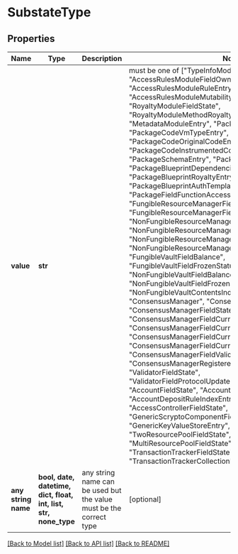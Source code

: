 # SubstateType


## Properties
Name | Type | Description | Notes
------------ | ------------- | ------------- | -------------
**value** | **str** |  |  must be one of ["TypeInfoModuleFieldTypeInfo", "AccessRulesModuleFieldOwnerRole", "AccessRulesModuleRuleEntry", "AccessRulesModuleMutabilityEntry", "RoyaltyModuleFieldState", "RoyaltyModuleMethodRoyaltyEntry", "MetadataModuleEntry", "PackageFieldRoyaltyAccumulator", "PackageCodeVmTypeEntry", "PackageCodeOriginalCodeEntry", "PackageCodeInstrumentedCodeEntry", "PackageSchemaEntry", "PackageBlueprintDefinitionEntry", "PackageBlueprintDependenciesEntry", "PackageBlueprintRoyaltyEntry", "PackageBlueprintAuthTemplateEntry", "PackageFieldFunctionAccessRules", "FungibleResourceManagerFieldDivisibility", "FungibleResourceManagerFieldTotalSupply", "NonFungibleResourceManagerFieldIdType", "NonFungibleResourceManagerFieldTotalSupply", "NonFungibleResourceManagerFieldMutableFields", "NonFungibleResourceManagerDataEntry", "FungibleVaultFieldBalance", "FungibleVaultFieldFrozenStatus", "NonFungibleVaultFieldBalance", "NonFungibleVaultFieldFrozenStatus", "NonFungibleVaultContentsIndexEntry", "ConsensusManager", "ConsensusManagerFieldConfig", "ConsensusManagerFieldState", "ConsensusManagerFieldCurrentValidatorSet", "ConsensusManagerFieldCurrentProposalStatistic", "ConsensusManagerFieldCurrentTimeRoundedToMinutes", "ConsensusManagerFieldCurrentTime", "ConsensusManagerFieldValidatorRewards", "ConsensusManagerRegisteredValidatorsByStakeIndexEntry", "ValidatorFieldState", "ValidatorFieldProtocolUpdateReadinessSignal", "AccountFieldState", "AccountVaultIndexEntry", "AccountDepositRuleIndexEntry", "AccessControllerFieldState", "GenericScryptoComponentFieldState", "GenericKeyValueStoreEntry", "OneResourcePoolFieldState", "TwoResourcePoolFieldState", "MultiResourcePoolFieldState", "TransactionTrackerFieldState", "TransactionTrackerCollectionEntry", ]
**any string name** | **bool, date, datetime, dict, float, int, list, str, none_type** | any string name can be used but the value must be the correct type | [optional]

[[Back to Model list]](../README.md#documentation-for-models) [[Back to API list]](../README.md#documentation-for-api-endpoints) [[Back to README]](../README.md)


